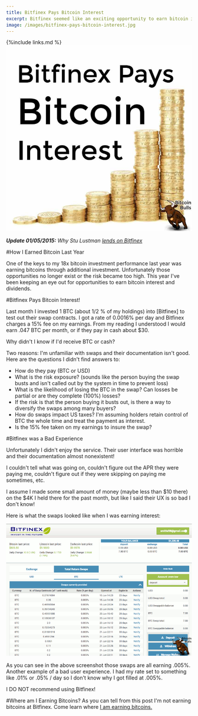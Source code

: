 ```yaml
---
title: Bitfinex Pays Bitcoin Interest
excerpt: Bitfinex seemed like an exciting opportunity to earn bitcoin interest. Unfortunately I did not like the service.
image: /images/bitfinex-pays-bitcoin-interest.jpg
---
```


{%include links.md %}
![Bitfinex Pays Bitcoin Interest](/images/bitfinex-pays-bitcoin-interest.jpg "Bitfinex Pays Bitcoin Interest")

***Update 01/05/2015:** Why Stu Lustman [lends on Bitfinex](http://p2plendingexpert.com/why-i-lend-on-bitfinex)*

#How I Earned Bitcoin Last Year

One of the keys to my 18x bitcoin investment performance last year was earning bitcoins through additional investment. Unfortunately those opportunities no longer exist or the risk became too high. This year I've been keeping an eye out for opportunities to earn bitcoin interest and dividends.

#Bitfinex Pays Bitcoin Interest!

Last month I invested 1 BTC (about 1/2 % of my holdings) into [Bitfinex] to test out their swap contracts. I got a rate of 0.0016% per day and Bitfinex charges a 15% fee on my earnings. From my reading I understood I would earn .047 BTC per month, or if they pay in cash about $30.

Why didn't I know if I'd receive BTC or cash?

Two reasons: I'm unfamiliar with swaps and their documentation isn't good. Here are the questions I didn't find answers to:

* How do they pay (BTC or USD)
* What is the risk exposure? (sounds like the person buying the swap busts and isn't called out by the system in time to prevent loss)
* What is the likelihood of losing the BTC in the swap? Can losses be partial or are they complete (100%) losses?
* If the risk is that the person buying it busts out, is there a way to diversify the swaps among many buyers?
* How do swaps impact US taxes? I'm assuming holders retain control of BTC the whole time and treat the payment as interest. 
* Is the 15% fee taken on my earnings to insure the swap?

#Bitfinex was a Bad Experience

Unfortunately I didn't enjoy the service. Their user interface was horrible and their documentation almost non­existent! 

I couldn't tell what was going on, couldn't figure out the APR they were paying me, couldn't figure out if they were skipping on paying me sometimes, etc.

I assume I made some small amount of money (maybe less than $10 there) on the $4K I held there for the past month, but like I said their UX is so bad I don't know!

Here is what the swaps looked like when I was earning interest:

![Bitfinex swaps earning bitcoin interest](/images/bitfinex-swaps-earning-bitcoin-interest.gif "Bitfinex swaps earning bitcoin interest")

As you can see in the above screenshot those swaps are all earning .005%. Another example of a bad user experience. I had my rate set to something like .01% or .05% / day so I don't know why I got filled at .005%.

I DO NOT recommend using Bitfinex! 

#Where am I Earning Bitcoins?
As you can tell from this post I'm not earning bitcoins at Bitfinex. Come learn where [I am earning bitcoins.](/portfolio/)